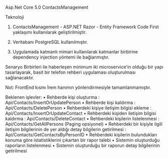 Asp.Net Core 5.0 ContactsManagement

Teknoloji

1. ContactsManagement - ASP.NET Razor - Entity Framework Code First yaklaşımı kullanılarak geliştirilmiştir.

2. Veritabanı PostgreSQL kullanılmıştır.

3. Uygulamada katmanlı mimari kullanılarak katmanlar birbirine dependency injection yöntemi ile bağlanmıştır.

Senaryo
Birbirleri ile haberleşen minimum iki microservice'in olduğu bir yapı tasarlayarak, basit
bir telefon rehberi uygulaması oluşturulması sağlanacaktır.

Not: FrontEnd kısmı İrem hanımın yönlendirmesiyle tamamlanmamıştır.

Beklenen işlevler:
• Rehberde kişi oluşturma : Api/Contacts/InsertOrUpdatePerson
• Rehberde kişi kaldırma :   Api/Contacts/DeletePerson
• Rehberdeki kişiye iletişim bilgisi ekleme :   Api/Contacts/InsertOrUpdateContact
• Rehberdeki kişiden iletişim bilgisi kaldırma :    Api/Contacts/DeleteContact
• Rehberdeki kişilerin listelenmesi :      Api/Contacts/GetAllPersons (Paging opsiyonel)
• Rehberdeki bir kişiyle ilgili iletişim bilgilerinin de yer aldığı detay bilgilerin
getirilmesi :                        Api/Contacts/GetContactsByPersonID
• Rehberdeki kişilerin bulundukları konuma göre istatistiklerini çıkartan bir rapor
talebi
• Sistemin oluşturduğu raporların listelenmesi
• Sistemin oluşturduğu bir raporun detay bilgilerinin getirilmesi


